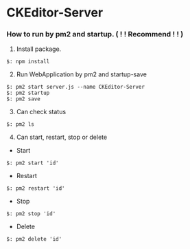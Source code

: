 # CKEditor-Server

### How to run by pm2 and startup.   ( ! ! Recommend ! ! )

1. Install package.
```
$: npm install
```

2. Run WebApplication by pm2 and startup-save
```
$: pm2 start server.js --name CKEditor-Server
$: pm2 startup
$: pm2 save
```

3. Can check status
```
$: pm2 ls
```

4. Can start, restart, stop or delete

- Start
```
$: pm2 start 'id'
```

- Restart
```
$: pm2 restart 'id'
```

- Stop
```
$: pm2 stop 'id'
```

- Delete
```
$: pm2 delete 'id'
```
